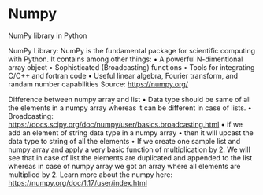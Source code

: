 # Numpy
NumPy library in Python

NumPy Library:
NumPy is the fundamental package for scientific computing with Python. It contains among other things:
•	A powerful N-dimentional array object
•	Sophisticated (Broadcasting) functions
•	Tools for integrating C/C++ and fortran code
•	Useful linear algebra, Fourier transform, and randam number capabilities
Source: https://numpy.org/

Difference between numpy array and list
•	Data type should be same of all the elements in a numpy array whereas it can be different in case of lists.
•	Broadcasting: https://docs.scipy.org/doc/numpy/user/basics.broadcasting.html
•	if we add an element of string data type in a numpy array
•	then it will upcast the data type to string of all the elements
•	If we create one sample list and numpy array and apply a very basic function of multiplication by 2. We will see that in case of list the elements are duplicated and appended to the list whereas in case of numpy array we got an array where all elements are multiplied by 2.
Learn more about the numpy here: https://numpy.org/doc/1.17/user/index.html

